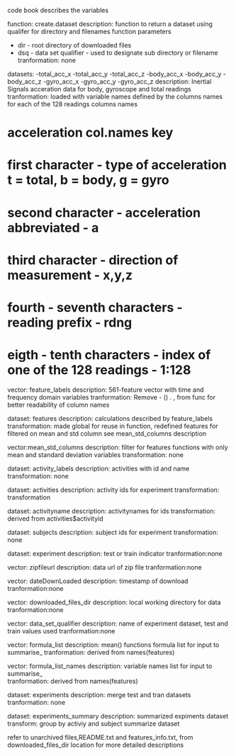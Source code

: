 code book describes the variables

function: create.dataset
description: function to return a dataset using qualifer for directory and filenames 
function parameters
- dir - root directory of downloaded files
- dsq - data set qualifier - used to designate sub directory or filename 
tranformation: none

datasets: -total_acc_x
-total_acc_y
-total_acc_z
-body_acc_x
-body_acc_y
-body_acc_z
-gyro_acc_x
-gyro_acc_y
-gyro_acc_z
description: Inertial Signals acceration data for body, gyroscope and total readings
tranformation: loaded with variable names defined by the columns names for each of               the 128 readings
        	columns names
# acceleration col.names key
# first character - type of acceleration t = total, b = body, g = gyro
# second character - acceleration abbreviated - a         
# third character - direction of measurement - x,y,z
# fourth - seventh characters - reading prefix - rdng
# eigth - tenth characters - index of one of the 128 readings - 1:128

vector: feature_labels
description: 561-feature vector with time and frequency domain variables
tranformation: Remove - () . , from func for better readability of column names

dataset: features 
description: calculations described by feature_labels
transformation: made global for reuse in function,
                redefined features for filtered on mean and std column
                see mean_std_columns description
	
vector:mean_std_columns
description: filter for features functions with only mean and standard deviation variables
transformation: none

dataset: activity_labels
description: activities with id and name
transformation: none

dataset: activities
description: activity ids for experiment
transformation: transformation

dataset: activityname
description: activitynames for ids
transformation: derived from activities$activityid

dataset: subjects
description: subject ids for experiment
transformation: none

dataset: experiment
description: test or train indicator
tranformation:none

vector: zipfileurl
description: data url of zip file
tranformation:none

vector: dateDownLoaded
description: timestamp of download
tranformation:none
	
vector: downloaded_files_dir
description: local working directory for data
tranformation:none

vector: data_set_qualifier
description: name of experiment dataset, test and train values used
tranformation:none

vector: formula_list
description: mean() functions formula list for input to summarise_
tranformation: derived from names(features)

vector: formula_list_names 
description: variable names list for input to summarise_	
tranformation: derived from names(features)

dataset: experiments
description: merge test and tran datasets
tranformation: none

dataset: experiments_summary
description: summarized expiments dataset
transform: group by activiy and subject
           summarize dataset

refer to unarchived files,README.txt and features_info.txt, from downloaded_files_dir location for more detailed descriptions

